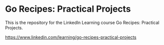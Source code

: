 # Go Recipes: Practical Projects
This is the repository for the LinkedIn Learning course Go Recipes: Practical Projects.

 https://www.linkedin.com/learning/go-recipes-practical-projects
